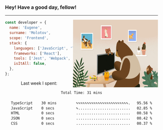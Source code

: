 ### Hey! Have a good day, fellow!
---
<img align='right' alt='GIF' vertical-align='center' src='./src/giphy.gif' width='280px' height='222px'/>

```javascript
const developer = {
  name: 'Eugene',
  surname: 'Molotov',
  scope: 'Frontend',
  stack: {
    languages: ['JavaScript', 'TypeScript'],
    frameworks: ['React'],
    tools: ['Jest', 'Webpack', 'Sass'],
    isItAll: false,
  },
};
```
<p align="center">
  Last week I spent:
</p>
<div align="center">
<!--START_SECTION:waka-->

```txt
Total Time: 31 mins

TypeScript    30 mins         ✎✎✎✎✎✎✎✎✎✎✎✎✎✎✎✎✎✎✎✎✎✎✎✎.   95.56 %
JavaScript    0 secs          ✎........................   02.85 %
HTML          0 secs          .........................   00.58 %
JSON          0 secs          .........................   00.42 %
CSS           0 secs          .........................   00.37 %
```

<!--END_SECTION:waka-->

